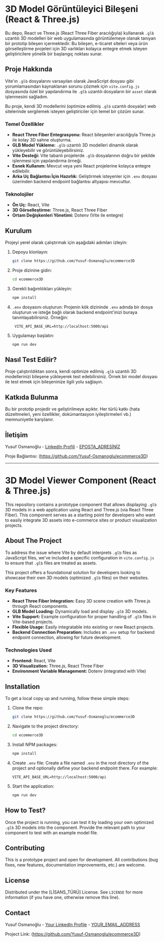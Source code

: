 # 3D Model Görüntüleyici Bileşeni (React & Three.js)

Bu depo, React ve Three.js (React Three Fiber aracılığıyla) kullanarak `.glb` uzantılı 3D modelleri bir web uygulamasında görüntülemeye olanak tanıyan bir prototip bileşen içermektedir. Bu bileşen, e-ticaret siteleri veya ürün görselleştirme projeleri için 3D varlıkları kolayca entegre etmek isteyen geliştiricilere yönelik bir başlangıç noktası sunar.

## Proje Hakkında

Vite'ın `.glb` dosyalarını varsayılan olarak JavaScript dosyası gibi yorumlamasından kaynaklanan sorunu çözmek için `vite.config.js` dosyasında özel bir yapılandırma ile `.glb` uzantılı dosyaların bir `asset` olarak işlenmesini sağladım.

Bu proje, kendi 3D modellerini (optimize edilmiş `.glb` uzantılı dosyalar) web sitelerinde sergilemek isteyen geliştiriciler için temel bir çözüm sunar.

### Temel Özellikler

* **React Three Fiber Entegrasyonu:** React bileşenleri aracılığıyla Three.js ile kolay 3D sahne oluşturma.
* **GLB Model Yükleme:** `.glb` uzantılı 3D modelleri dinamik olarak yükleyebilir ve görüntüleyebilirsiniz.
* **Vite Desteği:** Vite tabanlı projelerde `.glb` dosyalarının doğru bir şekilde işlenmesi için yapılandırma örneği.
* **Esnek Kullanım:** Mevcut veya yeni React projelerine kolayca entegre edilebilir.
* **Arka Uç Bağlantısı İçin Hazırlık:** Geliştirmek isteyenler için `.env` dosyası üzerinden backend endpoint bağlantısı altyapısı mevcuttur.

### Teknolojiler

* **Ön Uç:** React, Vite
* **3D Görselleştirme:** Three.js, React Three Fiber
* **Ortam Değişkenleri Yönetimi:** Dotenv (Vite ile entegre)

## Kurulum

Projeyi yerel olarak çalıştırmak için aşağıdaki adımları izleyin:

1.  Depoyu klonlayın:
    ```bash
    git clone https://github.com/Yusuf-Osmanoglu/ecommerce3D
    ```
2.  Proje dizinine gidin:
    ```bash
    cd ecommerce3D
    ```
3.  Gerekli bağımlılıkları yükleyin:
    ```bash
    npm install
    ```
4.  `.env` dosyasını oluşturun:
    Projenin kök dizininde `.env` adında bir dosya oluşturun ve isteğe bağlı olarak backend endpoint'inizi buraya tanımlayabilirsiniz. Örneğin:
    ```
     VITE_API_BASE_URL=http://localhost:5000/api
    ```
5.  Uygulamayı başlatın:
    ```bash
    npm run dev 
    ```

## Nasıl Test Edilir?

Proje çalıştırıldıktan sonra, kendi optimize edilmiş `.glb` uzantılı 3D modellerinizi bileşene yükleyerek test edebilirsiniz. Örnek bir model dosyası ile test etmek için bileşeninize ilgili yolu sağlayın.

## Katkıda Bulunma

Bu bir prototip projedir ve geliştirilmeye açıktır. Her türlü katkı (hata düzeltmeleri, yeni özellikler, dokümantasyon iyileştirmeleri vb.) memnuniyetle karşılanır.

## İletişim

Yusuf Osmanoğlu - [LinkedIn Profili](https://www.linkedin.com/in/yusuf-osmanoglu-/) - [EPOSTA_ADRESİNİZ](yusufosmanoglu2003@outlook.com)

Proje Bağlantısı: (https://github.com/Yusuf-Osmanoglu/ecommerce3D)

---

# 3D Model Viewer Component (React & Three.js)

This repository contains a prototype component that allows displaying `.glb` 3D models in a web application using React and Three.js (via React Three Fiber). This component serves as a starting point for developers who want to easily integrate 3D assets into e-commerce sites or product visualization projects.

## About The Project

To address the issue where Vite by default interprets `.glb` files as JavaScript files, we've included a specific configuration in `vite.config.js` to ensure that `.glb` files are treated as assets.

This project offers a foundational solution for developers looking to showcase their own 3D models (optimized `.glb` files) on their websites.

### Key Features

* **React Three Fiber Integration:** Easy 3D scene creation with Three.js through React components.
* **GLB Model Loading:** Dynamically load and display `.glb` 3D models.
* **Vite Support:** Example configuration for proper handling of `.glb` files in Vite-based projects.
* **Flexible Usage:** Easily integratable into existing or new React projects.
* **Backend Connection Preparation:** Includes an `.env` setup for backend endpoint connection, allowing for future development.

### Technologies Used

* **Frontend:** React, Vite
* **3D Visualization:** Three.js, React Three Fiber
* **Environment Variable Management:** Dotenv (integrated with Vite)

## Installation

To get a local copy up and running, follow these simple steps:

1.  Clone the repo:
    ```bash
    git clone https://github.com/Yusuf-Osmanoglu/ecommerce3D
    ```
2.  Navigate to the project directory:
    ```bash
    cd ecommerce3D
    ```
3.  Install NPM packages:
    ```bash
    npm install
    ```
4.  Create `.env` file:
    Create a file named `.env` in the root directory of the project and optionally define your backend endpoint there. For example:
    ```
    VITE_API_BASE_URL=http://localhost:5000/api
    ```
5.  Start the application:
    ```bash
    npm run dev
    ```

## How to Test?

Once the project is running, you can test it by loading your own optimized `.glb` 3D models into the component. Provide the relevant path to your component to test with an example model file.

## Contributing

This is a prototype project and open for development. All contributions (bug fixes, new features, documentation improvements, etc.) are welcome.

## License

Distributed under the [LİSANS_TÜRÜ] License. See `LICENSE` for more information (if you have one, otherwise remove this line).

## Contact

Yusuf Osmanoğlu - [Your LinkedIn Profile](https://www.linkedin.com/in/yusuf-osmanoglu-/) - [YOUR_EMAIL_ADDRESS](yusufosmanoglu2003@outlook.com)

Project Link: (https://github.com/Yusuf-Osmanoglu/ecommerce3D)
